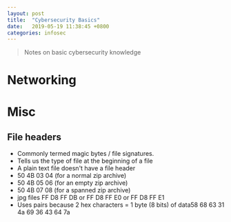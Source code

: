 ```yaml
---
layout: post
title:  "Cybersecurity Basics"
date:   2019-05-19 11:38:45 +0800
categories: infosec
---
```


> Notes on basic cybersecurity knowledge

# Networking


# Misc

## File headers

- Commonly termed magic bytes / file signatures.
- Tells us the type of file at the beginning of a file
- A plain text file doesn't have a file header 
- 50 4B 03 04 (for a normal zip archive)
- 50 4B 05 06 (for an empty zip archive)
- 50 4B 07 08 (for a spanned zip archive)
- jpg files FF D8 FF DB or FF D8 FF E0 or FF D8 FF E1
- Uses pairs because 2 hex characters = 1 byte (8 bits) of data58 68 63 31 4a 69 36 43 64 7a
